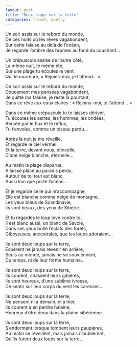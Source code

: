```yaml
---
layout: post
title: "Deux loups sur la terre"
categories: french, poetry
---
```

  
Un soir assis sur le rebord du monde,  
De ces nuits où les rêves vagabondent,   
Sur cette falaise au delà de l’océan,  
Je regarde l’ombre des brumes au fond du couchant…  
  
Un crépuscule assise de l’autre côté,   
La même nuit, le même été,  
Sur une plage tu écoutes le vent,  
Qui te murmure, « Rejoins-moi, je t’attend… »  
  
Ce soir assis sur le rebord du monde,  
Doucement mes pensées vagabondent,  
Je quitte ma falaise, je reste là pourtant,   
Dans ce rêve aux eaux claires : « Rejoins-moi, je t’attend… »  
  
Dans ce même crépuscule tu te laisses dériver,  
Tu écoutes les astres, les hommes, les ondées,  
Bercée par le flux et le reflux,   
Tu t’envoles, comme un oiseau perdu…  
  
Après la nuit je me réveille,  
Et regarde le ciel vermeil,  
Et la terre, devant nous, étincelle,  
D’une neige blanche, éternelle…  
  
Au matin la plage disparue,  
A laissé place au paradis perdu,  
Autour de toi tout est blanc,  
Aussi loin que porte l’océan…  
  
Et je regarde celle qui m’accompagne,  
Elle est blanche comme neige de montagne,  
Les yeux bleus de Scandinavie,  
Ils sont beaux, des yeux de Sibérie…  
  
Et tu regardes le loup lové contre toi,  
Il est blanc aussi, un blanc de Savoie,   
Dans ses yeux brille l’éclats des forêts,   
Giboyeuses, ancestrales, que les loups adoraient…  
  
Ils sont deux loups sur la terre,   
Espèrent ne jamais revenir en arrière,  
Seuls au monde, jamais ne se souviennent,   
Du temps, ni de leur forme humaine…  
  
Ils sont deux loups sur la terre,  
Ils courent, chassent leurs gibières,   
Ils sont heureux, d’une sublime ivresse,  
De sentir sur leur corps du vent les caresses…  
  
Ils sont deux loups sur la terre,  
Ne pensent ni à demain, ni à hier,  
Ils courent à en perdre haleine,   
Heureux d’être deux dans la plaine sibérienne…  
  
Ils sont deux loups sur la terre,   
S’endorment lorsque tombent leurs paupières,  
Au matin se réveillent, mais jamais n’oublièrent,   
Qu’ils furent deux loups sur la terre…